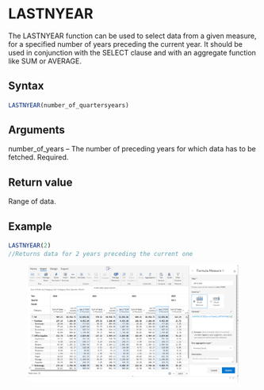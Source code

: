 # LASTNYEAR

The LASTNYEAR function can be used to select data from a given measure, for a specified number of years preceding the current year. It should be used in conjunction with the SELECT clause and with an aggregate function like SUM or AVERAGE.&#x20;

## Syntax

```javascript
LASTNYEAR(number_of_quartersyears)
```

## Arguments

number\_of\_years – The number of preceding years for which data has to be fetched. Required.

## Return value

Range of data.

## Example

```javascript
LASTNYEAR(2) 
//Returns data for 2 years preceding the current one
```

<figure><img src="../../.gitbook/assets/image (9) (1) (1) (1) (1) (1) (1).png" alt=""><figcaption></figcaption></figure>
